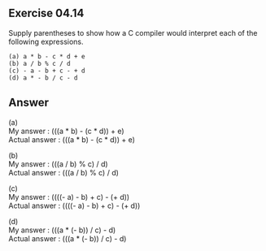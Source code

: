 ## Exercise 04.14
Supply parentheses to show how a C compiler would interpret each of the following expressions.
```
(a) a * b - c * d + e
(b) a / b % c / d
(c) - a - b + c - + d
(d) a * - b / c - d
```

## Answer
(a)   
My answer : (((a * b) - (c * d)) + e)   
Actual answer : (((a * b) - (c * d)) + e)   

(b)   
My answer : (((a / b) % c) / d)   
Actual answer : (((a / b) % c) / d)   

(c)   
My answer : ((((- a) - b) + c) - (+ d))   
Actual answer : ((((- a) - b) + c) - (+ d))   

(d)   
My answer : (((a * (- b)) / c) - d)   
Actual answer : (((a * (- b)) / c) - d)   
